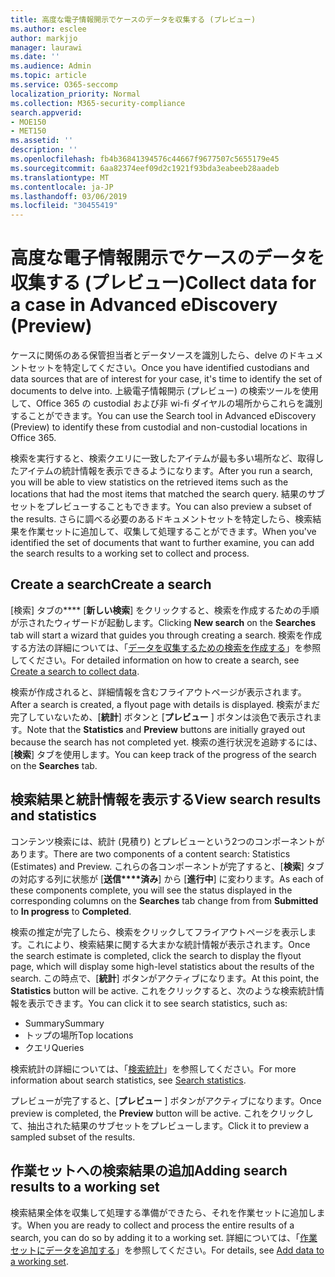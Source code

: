 ```yaml
---
title: 高度な電子情報開示でケースのデータを収集する (プレビュー)
ms.author: esclee
author: markjjo
manager: laurawi
ms.date: ''
ms.audience: Admin
ms.topic: article
ms.service: O365-seccomp
localization_priority: Normal
ms.collection: M365-security-compliance
search.appverid:
- MOE150
- MET150
ms.assetid: ''
description: ''
ms.openlocfilehash: fb4b36841394576c44667f9677507c5655179e45
ms.sourcegitcommit: 6aa82374eef09d2c1921f93bda3eabeeb28aadeb
ms.translationtype: MT
ms.contentlocale: ja-JP
ms.lasthandoff: 03/06/2019
ms.locfileid: "30455419"
---
```

# <a name="collect-data-for-a-case-in-advanced-ediscovery-preview"></a><span data-ttu-id="7d9c2-102">高度な電子情報開示でケースのデータを収集する (プレビュー)</span><span class="sxs-lookup"><span data-stu-id="7d9c2-102">Collect data for a case in Advanced eDiscovery (Preview)</span></span>

<span data-ttu-id="7d9c2-103">ケースに関係のある保管担当者とデータソースを識別したら、delve のドキュメントセットを特定してください。</span><span class="sxs-lookup"><span data-stu-id="7d9c2-103">Once you have identified custodians and data sources that are of interest for your case, it's time to identify the set of documents to delve into.</span></span> <span data-ttu-id="7d9c2-104">上級電子情報開示 (プレビュー) の検索ツールを使用して、Office 365 の custodial および非 wi-fi ダイヤルの場所からこれらを識別することができます。</span><span class="sxs-lookup"><span data-stu-id="7d9c2-104">You can use the Search tool in Advanced eDiscovery (Preview) to identify these from custodial and non-custodial locations in Office 365.</span></span>

<span data-ttu-id="7d9c2-105">検索を実行すると、検索クエリに一致したアイテムが最も多い場所など、取得したアイテムの統計情報を表示できるようになります。</span><span class="sxs-lookup"><span data-stu-id="7d9c2-105">After you run a search, you will be able to view statistics on the retrieved items such as the locations that had the most items that matched the search query.</span></span> <span data-ttu-id="7d9c2-106">結果のサブセットをプレビューすることもできます。</span><span class="sxs-lookup"><span data-stu-id="7d9c2-106">You can also preview a subset of the results.</span></span> <span data-ttu-id="7d9c2-107">さらに調べる必要のあるドキュメントセットを特定したら、検索結果を作業セットに追加して、収集して処理することができます。</span><span class="sxs-lookup"><span data-stu-id="7d9c2-107">When you've identified the set of documents that want to further examine, you can add the search results to a working set to collect and process.</span></span>

## <a name="create-a-search"></a><span data-ttu-id="7d9c2-108">Create a search</span><span class="sxs-lookup"><span data-stu-id="7d9c2-108">Create a search</span></span>

<span data-ttu-id="7d9c2-109">[検索] タブの\*\*\*\* [**新しい検索**] をクリックすると、検索を作成するための手順が示されたウィザードが起動します。</span><span class="sxs-lookup"><span data-stu-id="7d9c2-109">Clicking **New search** on the **Searches** tab will start a wizard that guides you through creating a search.</span></span> <span data-ttu-id="7d9c2-110">検索を作成する方法の詳細については、「[データを収集するための検索を作成する](create-search-to-collect-data.md)」を参照してください。</span><span class="sxs-lookup"><span data-stu-id="7d9c2-110">For detailed information on how to create a search, see [Create a search to collect data](create-search-to-collect-data.md).</span></span>

<span data-ttu-id="7d9c2-111">検索が作成されると、詳細情報を含むフライアウトページが表示されます。</span><span class="sxs-lookup"><span data-stu-id="7d9c2-111">After a search is created, a flyout page with details is displayed.</span></span> <span data-ttu-id="7d9c2-112">検索がまだ完了していないため、[**統計**] ボタンと [**プレビュー** ] ボタンは淡色で表示されます。</span><span class="sxs-lookup"><span data-stu-id="7d9c2-112">Note that the **Statistics** and **Preview** buttons are initially grayed out because the search has not completed yet.</span></span> <span data-ttu-id="7d9c2-113">検索の進行状況を追跡するには、[**検索**] タブを使用します。</span><span class="sxs-lookup"><span data-stu-id="7d9c2-113">You can keep track of the progress of the search on the **Searches** tab.</span></span>

## <a name="view-search-results-and-statistics"></a><span data-ttu-id="7d9c2-114">検索結果と統計情報を表示する</span><span class="sxs-lookup"><span data-stu-id="7d9c2-114">View search results and statistics</span></span>
<span data-ttu-id="7d9c2-115">コンテンツ検索には、統計 (見積り) とプレビューという2つのコンポーネントがあります。</span><span class="sxs-lookup"><span data-stu-id="7d9c2-115">There are two components of a content search: Statistics (Estimates) and Preview.</span></span> <span data-ttu-id="7d9c2-116">これらの各コンポーネントが完了すると、[**検索**] タブの対応する列に状態が [**送信\*\*\*\*済み**] から [**進行中**] に変わります。</span><span class="sxs-lookup"><span data-stu-id="7d9c2-116">As each of these components complete, you will see the status displayed in the corresponding columns on the **Searches** tab change from from **Submitted** to **In progress** to **Completed**.</span></span>

<span data-ttu-id="7d9c2-117">検索の推定が完了したら、検索をクリックしてフライアウトページを表示します。これにより、検索結果に関する大まかな統計情報が表示されます。</span><span class="sxs-lookup"><span data-stu-id="7d9c2-117">Once the search estimate is completed, click the search to display the flyout page, which will display some high-level statistics about the results of the search.</span></span> <span data-ttu-id="7d9c2-118">この時点で、[**統計**] ボタンがアクティブになります。</span><span class="sxs-lookup"><span data-stu-id="7d9c2-118">At this point, the **Statistics** button will be active.</span></span> <span data-ttu-id="7d9c2-119">これをクリックすると、次のような検索統計情報を表示できます。</span><span class="sxs-lookup"><span data-stu-id="7d9c2-119">You can click it to see search statistics, such as:</span></span>

- <span data-ttu-id="7d9c2-120">Summary</span><span class="sxs-lookup"><span data-stu-id="7d9c2-120">Summary</span></span>
- <span data-ttu-id="7d9c2-121">トップの場所</span><span class="sxs-lookup"><span data-stu-id="7d9c2-121">Top locations</span></span>
- <span data-ttu-id="7d9c2-122">クエリ</span><span class="sxs-lookup"><span data-stu-id="7d9c2-122">Queries</span></span>

<span data-ttu-id="7d9c2-123">検索統計の詳細については、「[検索統計](search-statistics.md)」を参照してください。</span><span class="sxs-lookup"><span data-stu-id="7d9c2-123">For more information about search statistics, see [Search statistics](search-statistics.md).</span></span>

<span data-ttu-id="7d9c2-124">プレビューが完了すると、[**プレビュー** ] ボタンがアクティブになります。</span><span class="sxs-lookup"><span data-stu-id="7d9c2-124">Once preview is completed, the **Preview** button will be active.</span></span> <span data-ttu-id="7d9c2-125">これをクリックして、抽出された結果のサブセットをプレビューします。</span><span class="sxs-lookup"><span data-stu-id="7d9c2-125">Click it to preview a sampled subset of the results.</span></span>

## <a name="adding-search-results-to-a-working-set"></a><span data-ttu-id="7d9c2-126">作業セットへの検索結果の追加</span><span class="sxs-lookup"><span data-stu-id="7d9c2-126">Adding search results to a working set</span></span>

<span data-ttu-id="7d9c2-127">検索結果全体を収集して処理する準備ができたら、それを作業セットに追加します。</span><span class="sxs-lookup"><span data-stu-id="7d9c2-127">When you are ready to collect and process the entire results of a search, you can do so by adding it to a working set.</span></span> <span data-ttu-id="7d9c2-128">詳細については、「[作業セットにデータを追加する](add-data-to-working-set.md)」を参照してください。</span><span class="sxs-lookup"><span data-stu-id="7d9c2-128">For details, see [Add data to a working set](add-data-to-working-set.md).</span></span> 